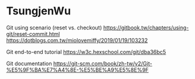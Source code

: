 # TsungjenWu

Git using scenario (reset vs. checkout)
https://gitbook.tw/chapters/using-git/reset-commit.html
https://dotblogs.com.tw/miolovemiffy/2019/01/19/103232


Git end-to-end tutorial
https://w3c.hexschool.com/git/dba36bc5


Git documentation
https://git-scm.com/book/zh-tw/v2/Git-%E5%9F%BA%E7%A4%8E-%E5%BE%A9%E5%8E%9F


